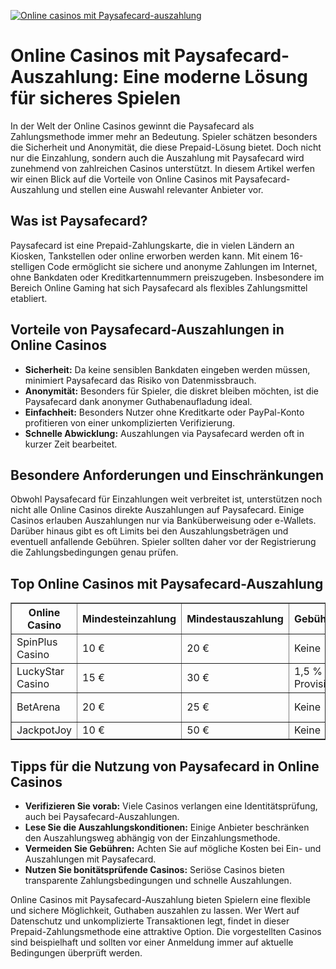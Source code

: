 [![Online casinos mit Paysafecard-auszahlung](https://123-caf.pages.dev/gitsignup.png)](https://vrmoo.ru/Bt82HjjY)

<h1>Online Casinos mit Paysafecard-Auszahlung: Eine moderne Lösung für sicheres Spielen</h1>  <p>In der Welt der Online Casinos gewinnt die Paysafecard als Zahlungsmethode immer mehr an Bedeutung. Spieler schätzen besonders die Sicherheit und Anonymität, die diese Prepaid-Lösung bietet. Doch nicht nur die Einzahlung, sondern auch die Auszahlung mit Paysafecard wird zunehmend von zahlreichen Casinos unterstützt. In diesem Artikel werfen wir einen Blick auf die Vorteile von Online Casinos mit Paysafecard-Auszahlung und stellen eine Auswahl relevanter Anbieter vor.</p>  <h2>Was ist Paysafecard?</h2>  <p>Paysafecard ist eine Prepaid-Zahlungskarte, die in vielen Ländern an Kiosken, Tankstellen oder online erworben werden kann. Mit einem 16-stelligen Code ermöglicht sie sichere und anonyme Zahlungen im Internet, ohne Bankdaten oder Kreditkartennummern preiszugeben. Insbesondere im Bereich Online Gaming hat sich Paysafecard als flexibles Zahlungsmittel etabliert.</p>  <h2>Vorteile von Paysafecard-Auszahlungen in Online Casinos</h2>  <ul>   <li><strong>Sicherheit:</strong> Da keine sensiblen Bankdaten eingeben werden müssen, minimiert Paysafecard das Risiko von Datenmissbrauch.</li>   <li><strong>Anonymität:</strong> Besonders für Spieler, die diskret bleiben möchten, ist die Paysafecard dank anonymer Guthabenaufladung ideal.</li>   <li><strong>Einfachheit:</strong> Besonders Nutzer ohne Kreditkarte oder PayPal-Konto profitieren von einer unkomplizierten Verifizierung.</li>   <li><strong>Schnelle Abwicklung:</strong> Auszahlungen via Paysafecard werden oft in kurzer Zeit bearbeitet.</li> </ul>  <h2>Besondere Anforderungen und Einschränkungen</h2>  <p>Obwohl Paysafecard für Einzahlungen weit verbreitet ist, unterstützen noch nicht alle Online Casinos direkte Auszahlungen auf Paysafecard. Einige Casinos erlauben Auszahlungen nur via Banküberweisung oder e-Wallets. Darüber hinaus gibt es oft Limits bei den Auszahlungsbeträgen und eventuell anfallende Gebühren. Spieler sollten daher vor der Registrierung die Zahlungsbedingungen genau prüfen.</p>  <h2>Top Online Casinos mit Paysafecard-Auszahlung</h2>  <table border="1" cellpadding="6" cellspacing="0">   <thead>     <tr>       <th>Online Casino</th>       <th>Mindesteinzahlung</th>       <th>Mindestauszahlung</th>       <th>Gebühren</th>       <th>Bearbeitungszeit Auszahlung</th>     </tr>   </thead>   <tbody>     <tr>       <td>SpinPlus Casino</td>       <td>10 €</td>       <td>20 €</td>       <td>Keine</td>       <td>24 Stunden</td>     </tr>     <tr>       <td>LuckyStar Casino</td>       <td>15 €</td>       <td>30 €</td>       <td>1,5 % Provision</td>       <td>12-24 Stunden</td>     </tr>     <tr>       <td>BetArena</td>       <td>20 €</td>       <td>25 €</td>       <td>Keine</td>       <td>Bis zu 48 Stunden</td>     </tr>     <tr>       <td>JackpotJoy</td>       <td>10 €</td>       <td>50 €</td>       <td>Keine</td>       <td>24 Stunden</td>     </tr>   </tbody> </table>  <h2>Tipps für die Nutzung von Paysafecard in Online Casinos</h2>  <ul>   <li><strong>Verifizieren Sie vorab:</strong> Viele Casinos verlangen eine Identitätsprüfung, auch bei Paysafecard-Auszahlungen.</li>   <li><strong>Lese Sie die Auszahlungskonditionen:</strong> Einige Anbieter beschränken den Auszahlungsweg abhängig von der Einzahlungsmethode.</li>   <li><strong>Vermeiden Sie Gebühren:</strong> Achten Sie auf mögliche Kosten bei Ein- und Auszahlungen mit Paysafecard.</li>   <li><strong>Nutzen Sie bonitätsprüfende Casinos:</strong> Seriöse Casinos bieten transparente Zahlungsbedingungen und schnelle Auszahlungen.</li> </ul>  <p>Online Casinos mit Paysafecard-Auszahlung bieten Spielern eine flexible und sichere Möglichkeit, Guthaben auszahlen zu lassen. Wer Wert auf Datenschutz und unkomplizierte Transaktionen legt, findet in dieser Prepaid-Zahlungsmethode eine attraktive Option. Die vorgestellten Casinos sind beispielhaft und sollten vor einer Anmeldung immer auf aktuelle Bedingungen überprüft werden.</p>